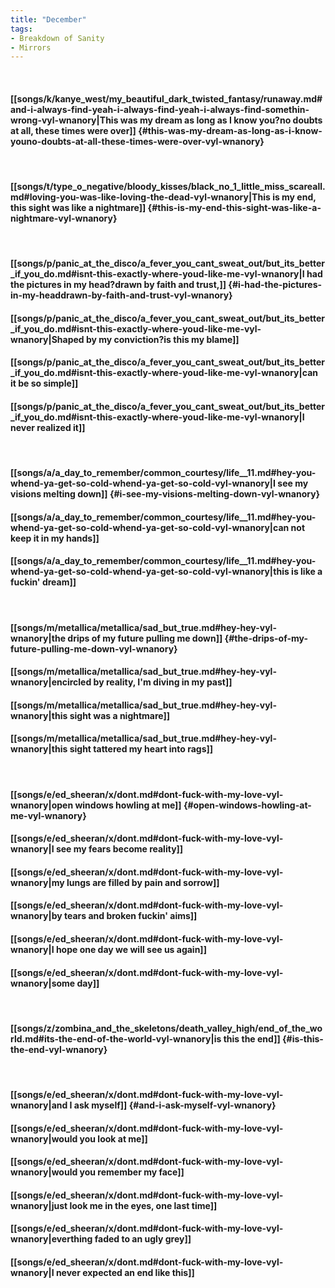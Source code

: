```yaml
---
title: "December"
tags:
- Breakdown of Sanity
- Mirrors
---
```

&nbsp;
#### [[songs/k/kanye_west/my_beautiful_dark_twisted_fantasy/runaway.md#and-i-always-find-yeah-i-always-find-yeah-i-always-find-somethin-wrong-vyl-wnanory|This was my dream as long as I know you?no doubts at all, these times were over]] {#this-was-my-dream-as-long-as-i-know-youno-doubts-at-all-these-times-were-over-vyl-wnanory}
&nbsp;
#### [[songs/t/type_o_negative/bloody_kisses/black_no_1_little_miss_scareall.md#loving-you-was-like-loving-the-dead-vyl-wnanory|This is my end, this sight was like a nightmare]] {#this-is-my-end-this-sight-was-like-a-nightmare-vyl-wnanory}
&nbsp;
#### [[songs/p/panic_at_the_disco/a_fever_you_cant_sweat_out/but_its_better_if_you_do.md#isnt-this-exactly-where-youd-like-me-vyl-wnanory|I had the pictures in my head?drawn by faith and trust,]] {#i-had-the-pictures-in-my-headdrawn-by-faith-and-trust-vyl-wnanory}
#### [[songs/p/panic_at_the_disco/a_fever_you_cant_sweat_out/but_its_better_if_you_do.md#isnt-this-exactly-where-youd-like-me-vyl-wnanory|Shaped by my conviction?is this my blame]]
#### [[songs/p/panic_at_the_disco/a_fever_you_cant_sweat_out/but_its_better_if_you_do.md#isnt-this-exactly-where-youd-like-me-vyl-wnanory|can it be so simple]]
#### [[songs/p/panic_at_the_disco/a_fever_you_cant_sweat_out/but_its_better_if_you_do.md#isnt-this-exactly-where-youd-like-me-vyl-wnanory|I never realized it]]
&nbsp;
#### [[songs/a/a_day_to_remember/common_courtesy/life__11.md#hey-you-whend-ya-get-so-cold-whend-ya-get-so-cold-vyl-wnanory|I see my visions melting down]] {#i-see-my-visions-melting-down-vyl-wnanory}
#### [[songs/a/a_day_to_remember/common_courtesy/life__11.md#hey-you-whend-ya-get-so-cold-whend-ya-get-so-cold-vyl-wnanory|can not keep it in my hands]]
#### [[songs/a/a_day_to_remember/common_courtesy/life__11.md#hey-you-whend-ya-get-so-cold-whend-ya-get-so-cold-vyl-wnanory|this is like a fuckin' dream]]
&nbsp;
#### [[songs/m/metallica/metallica/sad_but_true.md#hey-hey-vyl-wnanory|the drips of my future pulling me down]] {#the-drips-of-my-future-pulling-me-down-vyl-wnanory}
#### [[songs/m/metallica/metallica/sad_but_true.md#hey-hey-vyl-wnanory|encircled by reality, I'm diving in my past]]
#### [[songs/m/metallica/metallica/sad_but_true.md#hey-hey-vyl-wnanory|this sight was a nightmare]]
#### [[songs/m/metallica/metallica/sad_but_true.md#hey-hey-vyl-wnanory|this sight tattered my heart into rags]]
&nbsp;
#### [[songs/e/ed_sheeran/x/dont.md#dont-fuck-with-my-love-vyl-wnanory|open windows howling at me]] {#open-windows-howling-at-me-vyl-wnanory}
#### [[songs/e/ed_sheeran/x/dont.md#dont-fuck-with-my-love-vyl-wnanory|I see my fears become reality]]
#### [[songs/e/ed_sheeran/x/dont.md#dont-fuck-with-my-love-vyl-wnanory|my lungs are filled by pain and sorrow]]
#### [[songs/e/ed_sheeran/x/dont.md#dont-fuck-with-my-love-vyl-wnanory|by tears and broken fuckin' aims]]
#### [[songs/e/ed_sheeran/x/dont.md#dont-fuck-with-my-love-vyl-wnanory|I hope one day we will see us again]]
#### [[songs/e/ed_sheeran/x/dont.md#dont-fuck-with-my-love-vyl-wnanory|some day]]
&nbsp;
#### [[songs/z/zombina_and_the_skeletons/death_valley_high/end_of_the_world.md#its-the-end-of-the-world-vyl-wnanory|is this the end]] {#is-this-the-end-vyl-wnanory}
&nbsp;
#### [[songs/e/ed_sheeran/x/dont.md#dont-fuck-with-my-love-vyl-wnanory|and I ask myself]] {#and-i-ask-myself-vyl-wnanory}
#### [[songs/e/ed_sheeran/x/dont.md#dont-fuck-with-my-love-vyl-wnanory|would you look at me]]
#### [[songs/e/ed_sheeran/x/dont.md#dont-fuck-with-my-love-vyl-wnanory|would you remember my face]]
#### [[songs/e/ed_sheeran/x/dont.md#dont-fuck-with-my-love-vyl-wnanory|just look me in the eyes, one last time]]
#### [[songs/e/ed_sheeran/x/dont.md#dont-fuck-with-my-love-vyl-wnanory|everthing faded to an ugly grey]]
#### [[songs/e/ed_sheeran/x/dont.md#dont-fuck-with-my-love-vyl-wnanory|I never expected an end like this]]
